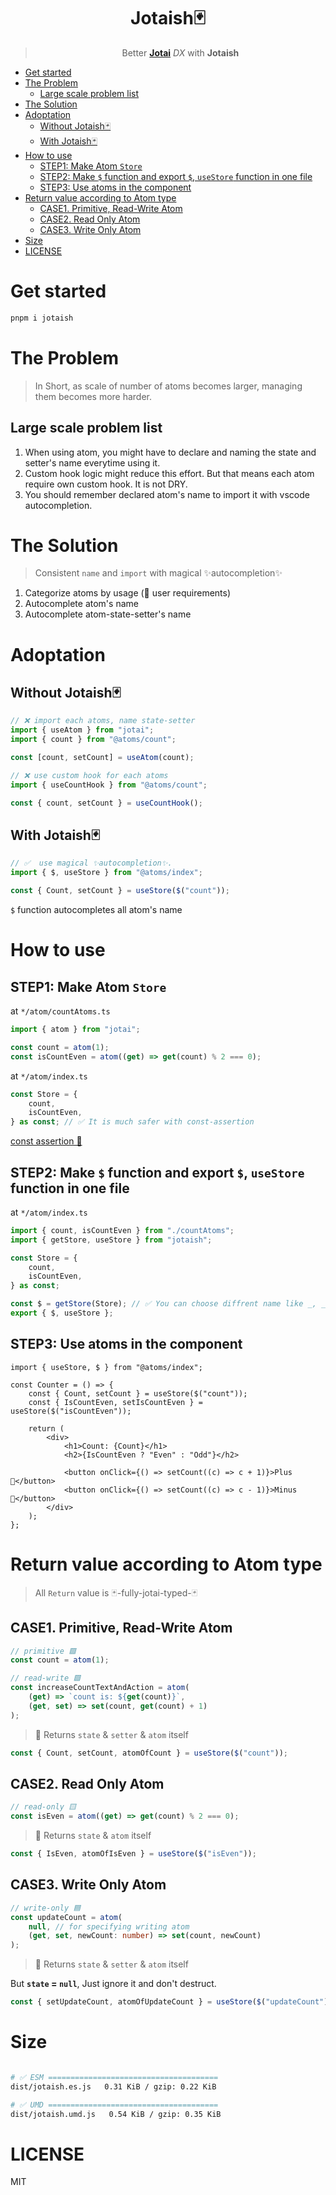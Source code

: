 <div align="center">

<h1> Jotaish🃏 </h1>

> Better **[Jotai](https://jotai.org)** _DX_ with **Jotaish**

</div>

- [Get started](#get-started)
- [The Problem](#the-problem)
  - [Large scale problem list](#large-scale-problem-list)
- [The Solution](#the-solution)
- [Adoptation](#adoptation)
  - [Without Jotaish🃏](#without-jotaish)
  - [With Jotaish🃏](#with-jotaish)
- [How to use](#how-to-use)
  - [STEP1: Make Atom `Store`](#step1-make-atom-store)
  - [STEP2: Make `$` function and export `$`, `useStore` function in one file](#step2-make--function-and-export--usestore-function-in-one-file)
  - [STEP3: Use atoms in the component](#step3-use-atoms-in-the-component)
- [Return value according to Atom type](#return-value-according-to-atom-type)
  - [CASE1. Primitive, Read-Write Atom](#case1-primitive-read-write-atom)
  - [CASE2. Read Only Atom](#case2-read-only-atom)
  - [CASE3. Write Only Atom](#case3-write-only-atom)
- [Size](#size)
- [LICENSE](#license)

# Get started

```bash
pnpm i jotaish
```

# The Problem

> In Short, as scale of number of atoms becomes larger, managing them becomes more harder.

## Large scale problem list

1. When using atom, you might have to declare and naming the state and setter's name everytime using it.
2. Custom hook logic might reduce this effort. But that means each atom require own custom hook. It is not DRY.
3. You should remember declared atom's name to import it with vscode autocompletion.

# The Solution

> Consistent `name` and `import` with magical ✨autocompletion✨

1. Categorize atoms by usage (📢 user requirements)
2. Autocomplete atom's name
3. Autocomplete atom-state-setter's name

# Adoptation

## Without Jotaish🃏

```ts
// ❌ import each atoms, name state-setter
import { useAtom } from "jotai";
import { count } from "@atoms/count";

const [count, setCount] = useAtom(count);

// ❌ use custom hook for each atoms
import { useCountHook } from "@atoms/count";

const { count, setCount } = useCountHook();
```

## With Jotaish🃏

```ts
// ✅  use magical ✨autocompletion✨.
import { $, useStore } from "@atoms/index";

const { Count, setCount } = useStore($("count"));
```

`$` function autocompletes all atom's name

# How to use

## STEP1: Make Atom `Store`

at `*/atom/countAtoms.ts`

```ts
import { atom } from "jotai";

const count = atom(1);
const isCountEven = atom((get) => get(count) % 2 === 0);
```

at `*/atom/index.ts`

```ts
const Store = {
    count,
    isCountEven,
} as const; // ✅ It is much safer with const-assertion
```

[const assertion 🚩](https://www.typescriptlang.org/docs/handbook/release-notes/typescript-3-4.html#const-assertions)

## STEP2: Make `$` function and export `$`, `useStore` function in one file

at `*/atom/index.ts`

```ts
import { count, isCountEven } from "./countAtoms";
import { getStore, useStore } from "jotaish";

const Store = {
    count,
    isCountEven,
} as const;

const $ = getStore(Store); // ✅ You can choose diffrent name like _, _s!
export { $, useStore };
```

## STEP3: Use atoms in the component

```tsx
import { useStore, $ } from "@atoms/index";

const Counter = () => {
    const { Count, setCount } = useStore($("count"));
    const { IsCountEven, setIsCountEven } = useStore($("isCountEven"));

    return (
        <div>
            <h1>Count: {Count}</h1>
            <h2>{IsCountEven ? "Even" : "Odd"}</h2>

            <button onClick={() => setCount((c) => c + 1)}>Plus 🔺</button>
            <button onClick={() => setCount((c) => c - 1)}>Minus 🔻</button>
        </div>
    );
};
```

# Return value according to Atom type

> All `Return` value is 🃏-fully-jotai-typed-🃏

## CASE1. Primitive, Read-Write Atom

```ts
// primitive 🟩
const count = atom(1);

// read-write 🟩
const increaseCountTextAndAction = atom(
    (get) => `count is: ${get(count)}`,
    (get, set) => set(count, get(count) + 1)
);
```

> 🔔 Returns `state` & `setter` & `atom` itself

```ts
const { Count, setCount, atomOfCount } = useStore($("count"));
```

## CASE2. Read Only Atom

```ts
// read-only 🟨
const isEven = atom((get) => get(count) % 2 === 0);
```

> 🔔 Returns `state` & `atom` itself

```ts
const { IsEven, atomOfIsEven } = useStore($("isEven"));
```

## CASE3. Write Only Atom

```ts
// write-only 🟦
const updateCount = atom(
    null, // for specifying writing atom
    (get, set, newCount: number) => set(count, newCount)
);
```

> 🔔 Returns `state` & `setter` & `atom` itself

But **`state` = `null`**, Just ignore it and don't destruct.

```ts
const { setUpdateCount, atomOfUpdateCount } = useStore($("updateCount"));
```

# Size

```bash

# ✅ ESM ======================================
dist/jotaish.es.js   0.31 KiB / gzip: 0.22 KiB

# ✅ UMD ======================================
dist/jotaish.umd.js   0.54 KiB / gzip: 0.35 KiB

```

# LICENSE

MIT
